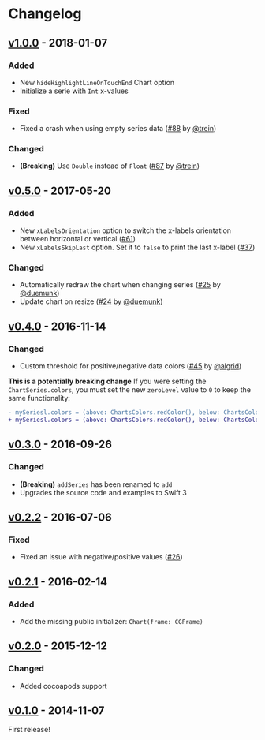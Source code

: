 # Changelog

## [v1.0.0](https://github.com/gpbl/SwiftChart/releases/tag/1.0.0) - 2018-01-07

### Added
- New `hideHighlightLineOnTouchEnd` Chart option
- Initialize a serie with `Int` x-values

### Fixed
- Fixed a crash when using empty series data ([#88](https://github.com/gpbl/SwiftChart/issues/88) by [@trein](https://github.com/trein))

### Changed 
- **(Breaking)** Use `Double` instead of `Float` ([#87](https://github.com/gpbl/SwiftChart/issues/87) by [@trein](https://github.com/trein))

## [v0.5.0](https://github.com/gpbl/SwiftChart/releases/tag/0.5.0) - 2017-05-20

### Added
- New `xLabelsOrientation` option to switch the x-labels orientation between horizontal or vertical ([#61](https://github.com/gpbl/SwiftChart/issues/61))
- New `xLabelsSkipLast` option. Set it to `false` to print the last x-label ([#37](https://github.com/gpbl/SwiftChart/issues/37))

### Changed 
- Automatically redraw the chart when changing series ([#25](https://github.com/gpbl/SwiftChart/issues/25) by [@duemunk](https://github.com/duemunk))
- Update chart on resize ([#24](https://github.com/gpbl/SwiftChart/issues/24) by [@duemunk](https://github.com/duemunk))

## [v0.4.0](https://github.com/gpbl/SwiftChart/releases/tag/0.4.0) - 2016-11-14

### Changed 
- Custom threshold for positive/negative data colors ([#45](https://github.com/gpbl/SwiftChart/issues/45) by [@algrid](https://github.com/algrid))

**This is a potentially breaking change**
If you were setting the `ChartSeries.colors`, you must set the new `zeroLevel` value to `0` to keep the same functionality:

``` diff
- mySeriesl.colors = (above: ChartsColors.redColor(), below: ChartsColors.blueColor())
+ mySeriesl.colors = (above: ChartsColors.redColor(), below: ChartsColors.blueColor(), 0)
```

## [v0.3.0](https://github.com/gpbl/SwiftChart/releases/tag/0.3.0) - 2016-09-26

### Changed 
- **(Breaking)** `addSeries` has been renamed to `add`
- Upgrades the source code and examples to Swift 3

## [v0.2.2](https://github.com/gpbl/SwiftChart/releases/tag/0.2.2) - 2016-07-06

### Fixed 
- Fixed an issue with negative/positive values ([#26](https://github.com/gpbl/SwiftChart/issues/26))

## [v0.2.1](https://github.com/gpbl/SwiftChart/releases/tag/0.2.1) - 2016-02-14

### Added 
- Add the missing public initializer: `Chart(frame: CGFrame)`

## [v0.2.0](https://github.com/gpbl/SwiftChart/releases/tag/0.2.0) - 2015-12-12

### Changed
- Added cocoapods support

## [v0.1.0](https://github.com/gpbl/SwiftChart/releases/tag/0.1.0) - 2014-11-07

First release!
